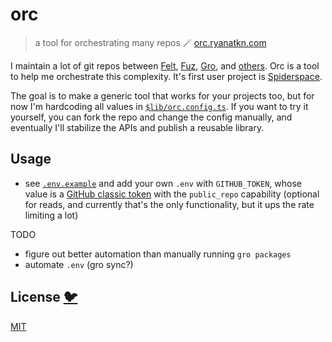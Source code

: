 # orc

> a tool for orchestrating many repos 🪄 [orc.ryanatkn.com](https://orc.ryanatkn.com/)

I maintain a lot of git repos between
[Felt](https://github.com/feltjs/felt), [Fuz](https://github.com/fuz-dev/fuz),
[Gro](https://github.com/grogarden/gro), and [others](https://github.com/ryanatkn).
Orc is a tool to help me orchestrate this complexity.
It's first user project is [Spiderspace](https://github.com/spiderspace/spiderspace).

The goal is to make a generic tool that works for your projects too,
but for now I'm hardcoding all values in
[`$lib/orc.config.ts`](src/lib/orc.config.ts).
If you want to try it yourself, you can fork the repo and change the config manually,
and eventually I'll stabilize the APIs and publish a reusable library.

## Usage

- see [`.env.example`](/.env.example) and add your own `.env` with `GITHUB_TOKEN`,
  whose value is a [GitHub classic token](https://github.com/settings/tokens)
  with the `public_repo` capability
  (optional for reads, and currently that's the only functionality,
  but it ups the rate limiting a lot)

TODO

- figure out better automation than manually running `gro packages`
- automate `.env` (gro sync?)

## License [🐦](https://wikipedia.org/wiki/Free_and_open-source_software)

[MIT](LICENSE)
